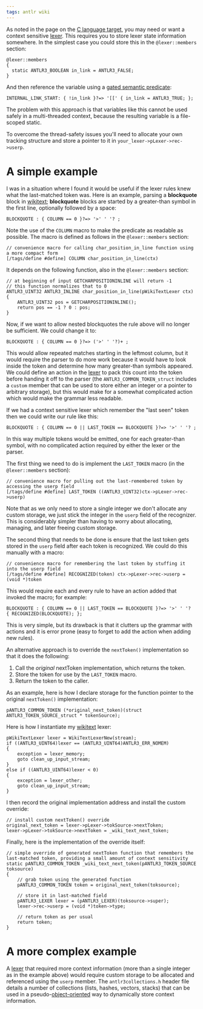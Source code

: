 ```yaml
---
tags: antlr wiki
---
```


As noted in the page on the [C language target](/wiki/C_language_target), you may need or want a context sensitive [lexer](/wiki/lexer). This requires you to store lexer state information somewhere. In the simplest case you could store this in the `@lexer::members` section:

    @lexer::members
    {
      static ANTLR3_BOOLEAN in_link = ANTLR3_FALSE;
    }

And then reference the variable using a [gated semantic predicate](/wiki/gated_semantic_predicate):

    INTERNAL_LINK_START: { !in_link }?=> '[[' { in_link = ANTLR3_TRUE; };

The problem with this approach is that variables like this cannot be used safely in a multi-threaded context, because the resulting variable is a file-scoped static.

To overcome the thread-safety issues you'll need to allocate your own tracking structure and store a pointer to it in `your_lexer->pLexer->rec->userp`.

# A simple example

I was in a situation where I found it would be useful if the lexer rules knew what the last-matched token was. Here is an example, parsing a **blockquote** block in [wikitext](/wiki/wikitext); **blockquote** blocks are started by a greater-than symbol in the first line, optionally followed by a space:

    BLOCKQUOTE : { COLUMN == 0 }?=> '>' ' '? ;

Note the use of the `COLUMN` macro to make the predicate as readable as possible. The macro is defined as follows in the `@lexer::members` section:

    // convenience macro for calling char_position_in_line function using a more compact form
    [/tags/define #define] COLUMN char_position_in_line(ctx)

It depends on the following function, also in the `@lexer::members` section:

    // at beginning of input GETCHARPOSITIONINLINE will return -1
    // this function normalizes that to 0
    ANTLR3_UINT32 ANTLR3_INLINE char_position_in_line(pWikiTextLexer ctx)
    {
        ANTLR3_UINT32 pos = GETCHARPOSITIONINLINE();
        return pos == -1 ? 0 : pos;
    }

Now, if we want to allow nested blockquotes the rule above will no longer be sufficient. We could change it to:

    BLOCKQUOTE : { COLUMN == 0 }?=> ('>' ' '?)+ ;

This would allow repeated matches starting in the leftmost column, but it would require the parser to do more work because it would have to look inside the token and determine how many greater-than symbols appeared. We could define an action in the [lexer](/wiki/lexer) to pack this count into the token before handing it off to the parser (the `ANTLR3_COMMON_TOKEN_struct` includes a `custom` member that can be used to store either an integer or a pointer to arbitrary storage), but this would make for a somewhat complicated action which would make the grammar less readable.

If we had a context sensitive lexer which remember the "last seen" token then we could write our rule like this:

    BLOCKQUOTE : { COLUMN == 0 || LAST_TOKEN == BLOCKQUOTE }?=> '>' ' '? ;

In this way multiple tokens would be emitted, one for each greater-than symbol, with no complicated action required by either the lexer or the parser.

The first thing we need to do is implement the `LAST_TOKEN` macro (in the `@lexer::members` section):

    // convenience macro for pulling out the last-remembered token by accessing the userp field
    [/tags/define #define] LAST_TOKEN ((ANTLR3_UINT32)ctx->pLexer->rec->userp)

Note that as we only need to store a single integer we don't allocate any custom storage, we just stick the integer in the `userp` field of the recognizer. This is considerably simpler than having to worry about allocating, managing, and later freeing custom storage.

The second thing that needs to be done is ensure that the last token gets stored in the `userp` field after each token is recognized. We could do this manually with a macro:

    // convenience macro for remembering the last token by stuffing it into the userp field
    [/tags/define #define] RECOGNIZED(token) ctx->pLexer->rec->userp = (void *)token

This would require each and every rule to have an action added that invoked the macro; for example:

    BLOCKQUOTE : { COLUMN == 0 || LAST_TOKEN == BLOCKQUOTE }?=> '>' ' '? { RECOGNIZED(BLOCKQUOTE); };

This is very simple, but its drawback is that it clutters up the grammar with actions and it is error prone (easy to forget to add the action when adding new rules).

An alternative approach is to override the `nextToken()` implementation so that it does the following:

1.  Call the *original* nextToken implementation, which returns the token.
2.  Store the token for use by the `LAST_TOKEN` macro.
3.  Return the token to the caller.

As an example, here is how I declare storage for the function pointer to the original `nextToken()` implementation:

    pANTLR3_COMMON_TOKEN (*original_next_token)(struct ANTLR3_TOKEN_SOURCE_struct * tokenSource);

Here is how I instantiate my [wikitext](/wiki/wikitext) lexer:

    pWikiTextLexer lexer = WikiTextLexerNew(stream);
    if ((ANTLR3_UINT64)lexer == (ANTLR3_UINT64)ANTLR3_ERR_NOMEM)
    {
        exception = lexer_memory;
        goto clean_up_input_stream;
    }
    else if ((ANTLR3_UINT64)lexer < 0)
    {
        exception = lexer_other;
        goto clean_up_input_stream;
    }

I then record the original implementation address and install the custom override:

    // install custom nextToken() override
    original_next_token = lexer->pLexer->tokSource->nextToken;
    lexer->pLexer->tokSource->nextToken = _wiki_text_next_token;

Finally, here is the implementation of the override itself:

    // simple override of generated nextToken function that remembers the last-matched token, providing a small amount of context sensitivity
    static pANTLR3_COMMON_TOKEN _wiki_text_next_token(pANTLR3_TOKEN_SOURCE toksource)
    {
        // grab token using the generated function
        pANTLR3_COMMON_TOKEN token = original_next_token(toksource);
        
        // store it in last-matched field
        pANTLR3_LEXER lexer = (pANTLR3_LEXER)(toksource->super);
        lexer->rec->userp = (void *)token->type;
        
        // return token as per usual
        return token;
    }

# A more complex example

A [lexer](/wiki/lexer) that required more context information (more than a single integer as in the example above) would require custom storage to be allocated and referenced using the `userp` member. The `antlr3collections.h` header file details a number of collections (lists, hashes, vectors, stacks) that can be used in a pseudo-[object-oriented](/wiki/object-oriented) way to dynamically store context information.
